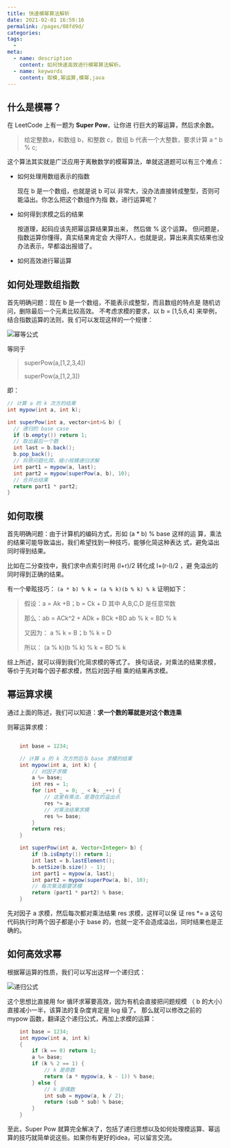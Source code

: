 ```yaml
---
title: 快速模幂算法解析
date: 2021-02-01 16:59:16
permalink: /pages/08fd9d/
categories:
tags:
  - 
meta:
  - name: description
    content: 如何快速高效进行模幂算法解析。
  - name: keywords
    content: 取模,幂运算,模幂,java
---
```


## 什么是模幂？

在 LeetCode 上有一题为 **Super Pow**，让你进 ⾏巨⼤的幂运算，然后求余数。

> 给定整数a，和数组 b，和整数 c，数组 b 代表一个大整数，要求计算 a ^ b % c;


这个算法其实就是⼴泛应⽤于离散数学的模幂算法，单就这道题可以有三个难点：

- 如何处理⽤数组表⽰的指数

  现在 b 是⼀个数组，也就是说 b 可以 ⾮常⼤，没办法直接转成整型，否则可能溢出。你怎么把这个数组作为指 数，进⾏运算呢？ 
- 如何得到求模之后的结果

  按道理，起码应该先把幂运算结果算出来， 然后做 %  这个运算。
  但问题是，指数运算你懂得，真实结果肯定会 ⼤得吓⼈，也就是说，算出来真实结果也没办法表⽰，早都溢出报错了。 
- 如何⾼效进⾏幂运算

## 如何处理数组指数

⾸先明确问题：现在 b 是⼀个数组，不能表⽰成整型，⽽且数组的特点是 随机访问，删除最后⼀个元素⽐较⾼效。
不考虑求模的要求，以 b = [1,5,6,4] 来举例，结合指数运算的法则，我 们可以发现这样的⼀个规律：

![幂等公式](https://cdn.jsdelivr.net/gh/yxw839841231/images/studying-icu/20210202095515.png)

等同于
> superPow(a,[1,2,3,4])
> 
> superPow(a,[1,2,3])

即：
```java
// 计算 a 的 k 次⽅的结果 
int mypow(int a, int k); 

int superPow(int a, vector<int>& b) { 
  // 递归的 base case 
  if (b.empty()) return 1; 
  // 取出最后⼀个数 
  int last = b.back();
  b.pop_back(); 
  // 将原问题化简，缩⼩规模递归求解 
  int part1 = mypow(a, last); 
  int part2 = mypow(superPow(a, b), 10); 
  // 合并出结果
  return part1 * part2;
}
```

## 如何取模


⾸先明确问题：由于计算机的编码⽅式，形如 (a * b) % base 这样的运 算，乘法的结果可能导致溢出，我们希望找到⼀种技巧，能够化简这种表达 式，避免溢出同时得到结果。 

⽐如在⼆分查找中，我们求中点索引时⽤ (l+r)/2 转化成 l+(r-l)/2 ，避 免溢出的同时得到正确的结果。 

有一个晕眩技巧： `(a * b) % k = (a % k)(b % k) % k` 证明如下：
>假设：a = Ak +B；b = Ck + D 其中 A,B,C,D 是任意常数
> 
>那么：ab = ACk^2 + ADk + BCk +BD ab % k = BD % k 
> 
>⼜因为： a % k = B；b % k = D 
> 
>所以： (a % k)(b % k) % k = BD % k 

综上所述，就可以得到我们化简求模的等式了。 换句话说，对乘法的结果求模，等价于先对每个因⼦都求模，然后对因⼦相 乘的结果再求模。


## 幂运算求模

通过上面的陈述，我们可以知道：**求⼀个数的幂就是对这个数连乘**

则幂运算求模：
```java

    int base = 1234;

    // 计算 a 的 k 次⽅然后与 base 求模的结果
    int mypow(int a, int k) {
        // 对因⼦求模
        a %= base;
        int res = 1;
        for (int _ = 0; _ < k; _++) {
            // 这⾥有乘法，是潜在的溢出点
            res *= a;
            // 对乘法结果求模
            res %= base;
        }
        return res;
    }

    int superPow(int a, Vector<Integer> b) {
        if (b.isEmpty()) return 1;
        int last = b.lastElement();
        b.setSize(b.size() - 1);
        int part1 = mypow(a, last);
        int part2 = mypow(superPow(a, b), 10);
        // 每次乘法都要求模
        return (part1 * part2) % base;
    }

```
先对因⼦ a 求模，然后每次都对乘法结果 res 求模，这样可以保 证 res *= a 这句代码执⾏时两个因⼦都是⼩于 base 的，也就⼀定不会造成溢出，同时结果也是正确的。


## 如何⾼效求幂
根据幂运算的性质，我们可以写出这样⼀个递归式：

![递归公式](https://cdn.jsdelivr.net/gh/yxw839841231/images/studying-icu/20210201200421.png)

这个思想⽐直接⽤ for 循环求幂要⾼效，因为有机会直接把问题规模 （ b 的⼤⼩）直接减⼩⼀半，该算法的复杂度肯定是 log 级了。
那么就可以修改之前的 mypow 函数，翻译这个递归公式，再加上求模的运算：

```java
    int base = 1234; 
    int mypow(int a, int k)
    { 
        if (k == 0) return 1;
        a %= base;
        if (k % 2 == 1) {
            // k 是奇数 
            return (a * mypow(a, k - 1)) % base;
        } else {
            // k 是偶数
            int sub = mypow(a, k / 2); 
            return (sub * sub) % base; 
        }
    }
```
⾄此，Super Pow 就算完全解决了，包括了递归思想以及如何处理模运算、幂运算的技巧就简单说这些。如果你有更好的idea，可以留言交流。